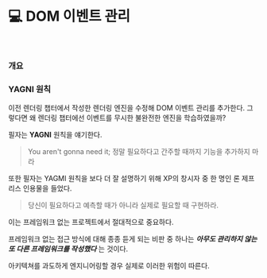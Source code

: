 # 💻 DOM 이벤트 관리

<br />

### 개요

### YAGNI 원칙

이전 렌더링 챕터에서 작성한 렌더링 엔진을 수정해 DOM 이벤트 관리를 추가한다.
그렇다면 왜 렌더링 챕터에선 이벤트를 무시한 불완전한 엔진을 학습하였을까?

필자는 **YAGNI** 원칙을 얘기한다.

> You aren't gonna need it; 정말 필요하다고 간주할 때까지 기능을 추가하지 마라

또한 필자는 YAGMI 원칙을 보다 더 잘 설명하기 위해 XP의 창시자 중 한 명인 론 제프리스 인용물을 들었다.

> 당신이 필요하다고 예측할 때가 아니라 실제로 필요할 때 구현하라.

이는 프레임워크 없는 프로젝트에서 절대적으로 중요하다.

프레임워크 없는 접근 방식에 대해 종종 듣게 되는 비판 중 하나는 **_아무도 관리하지 않는 또 다른 프레임워크를 작성했다_** 는 것이다.

아키텍쳐를 과도하게 엔지니어링할 경우 실제로 이러한 위험이 따른다.
